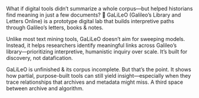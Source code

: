 What if digital tools didn’t summarize a whole corpus—but helped historians find meaning in just a few documents? 📜 GaLiLeO (Galileo’s Library and Letters Online) is a prototype digital lab that builds interpretive paths through Galileo’s letters, books & notes.

Unlike most text mining tools, GaLiLeO doesn’t aim for sweeping models. Instead, it helps researchers identify meaningful links across Galileo’s library—prioritizing interpretive, humanistic inquiry over scale. It’s built for discovery, not datafication.

GaLiLeO is unfinished & its corpus incomplete. But that’s the point. It shows how partial, purpose-built tools can still yield insight—especially when they trace relationships that archives and metadata might miss. A third space between archive and algorithm.
